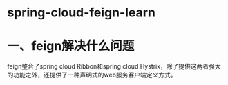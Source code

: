 # spring-cloud-feign-learn
# 一、feign解决什么问题  
feign整合了spring cloud Ribbon和spring cloud Hystrix，除了提供这两者强大的功能之外，还提供了一种声明式的web服务客户端定义方式。
